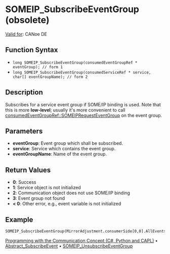 # SOMEIP_SubscribeEventGroup (obsolete)

[Valid for](../../../Shared/FeatureAvailability.md): CANoe DE

## Function Syntax

- `long SOMEIP_SubscribeEventGroup(consumedEventGroupRef * eventGroup); // form 1`
- `long SOMEIP_SubscribeEventGroup(consumedServiceRef * service, char[] eventGroupName); // form 2`

## Description

Subscribes for a service event group if SOME/IP binding is used. Note that this is more **low-level**; usually it's more convenient to call [consumedEventGroupRef::SOMEIPRequestEventGroup](../Methods/CAPLfunctionConsumedEventGroupRefSOMEIPRequestEventGroup.md) on the event group.

## Parameters

- **eventGroup**: Event group which shall be subscribed.
- **service**: Service which contains the event group.
- **eventGroupName**: Name of the event group.

## Return Values

- **0**: Success
- **1**: Service object is not initialized
- **2**: Communication object does not use SOME/IP binding
- **3**: Event group not found
- **< 0**: Other error, e.g., event variable is not initialized

## Example

```plaintext
SOMEIP_SubscribeEventGroup(MirrorAdjustment.consumerSide[0,0].AllEvents);
```

[Programming with the Communication Concept (C#, Python and CAPL)](../../../CANoeCANalyzer/CommunicationConcept/Programming/CCP.md) • [Abstract_SubscribeEvent](CAPLfunctionAbstractSubscribeEvent.md) • [SOMEIP_UnsubscribeEventGroup](CAPLfunctionSOMEIPUnsubscribeEventGroup.md)
